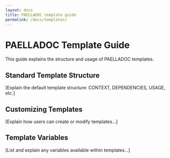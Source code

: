 ```yaml
---
layout: docs
title: PAELLADOC template guide
permalink: /docs/templates/
---
```


# PAELLADOC Template Guide

This guide explains the structure and usage of PAELLADOC templates.

## Standard Template Structure

[Explain the default template structure: CONTEXT, DEPENDENCIES, USAGE, etc.]

## Customizing Templates

[Explain how users can create or modify templates...]

## Template Variables

[List and explain any variables available within templates...]
